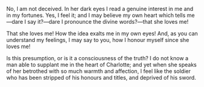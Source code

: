 No, I am not deceived. In her dark eyes I read a genuine interest in me and in my fortunes. Yes, I feel it; and I may believe my own heart which tells me—dare I say it?—dare I pronounce the divine words?—that she loves me!

That she loves me! How the idea exalts me in my own eyes! And, as you can understand my feelings, I may say to you, how I honour myself since she loves me!

Is this presumption, or is it a consciousness of the truth? I do not know a man able to supplant me in the heart of Charlotte; and yet when she speaks of her betrothed with so much warmth and affection, I feel like the soldier who has been stripped of his honours and titles, and deprived of his sword.